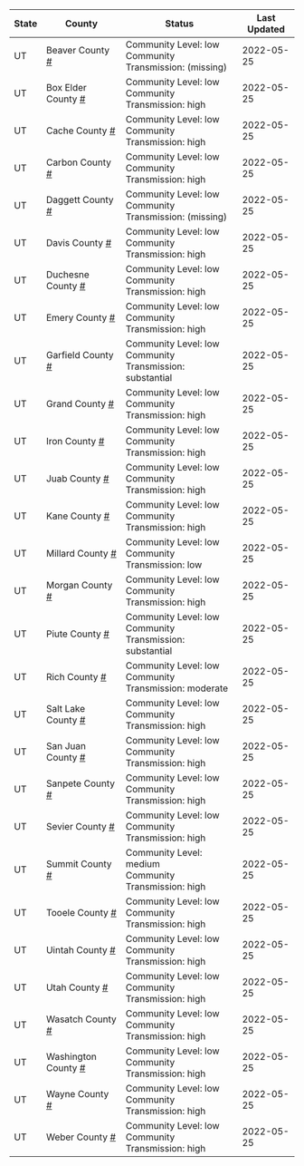 State | County | Status | Last Updated
--- | --- | --- | --- 
UT | Beaver County <a href="#beaver_county">#</a> | <a name="beaver_county"></a>Community Level: low<br/>Community Transmission: (missing) | 2022-05-25
UT | Box Elder County <a href="#box_elder_county">#</a> | <a name="box_elder_county"></a>Community Level: low<br/>Community Transmission: high | 2022-05-25
UT | Cache County <a href="#cache_county">#</a> | <a name="cache_county"></a>Community Level: low<br/>Community Transmission: high | 2022-05-25
UT | Carbon County <a href="#carbon_county">#</a> | <a name="carbon_county"></a>Community Level: low<br/>Community Transmission: high | 2022-05-25
UT | Daggett County <a href="#daggett_county">#</a> | <a name="daggett_county"></a>Community Level: low<br/>Community Transmission: (missing) | 2022-05-25
UT | Davis County <a href="#davis_county">#</a> | <a name="davis_county"></a>Community Level: low<br/>Community Transmission: high | 2022-05-25
UT | Duchesne County <a href="#duchesne_county">#</a> | <a name="duchesne_county"></a>Community Level: low<br/>Community Transmission: high | 2022-05-25
UT | Emery County <a href="#emery_county">#</a> | <a name="emery_county"></a>Community Level: low<br/>Community Transmission: high | 2022-05-25
UT | Garfield County <a href="#garfield_county">#</a> | <a name="garfield_county"></a>Community Level: low<br/>Community Transmission: substantial | 2022-05-25
UT | Grand County <a href="#grand_county">#</a> | <a name="grand_county"></a>Community Level: low<br/>Community Transmission: high | 2022-05-25
UT | Iron County <a href="#iron_county">#</a> | <a name="iron_county"></a>Community Level: low<br/>Community Transmission: high | 2022-05-25
UT | Juab County <a href="#juab_county">#</a> | <a name="juab_county"></a>Community Level: low<br/>Community Transmission: high | 2022-05-25
UT | Kane County <a href="#kane_county">#</a> | <a name="kane_county"></a>Community Level: low<br/>Community Transmission: high | 2022-05-25
UT | Millard County <a href="#millard_county">#</a> | <a name="millard_county"></a>Community Level: low<br/>Community Transmission: low | 2022-05-25
UT | Morgan County <a href="#morgan_county">#</a> | <a name="morgan_county"></a>Community Level: low<br/>Community Transmission: high | 2022-05-25
UT | Piute County <a href="#piute_county">#</a> | <a name="piute_county"></a>Community Level: low<br/>Community Transmission: substantial | 2022-05-25
UT | Rich County <a href="#rich_county">#</a> | <a name="rich_county"></a>Community Level: low<br/>Community Transmission: moderate | 2022-05-25
UT | Salt Lake County <a href="#salt_lake_county">#</a> | <a name="salt_lake_county"></a>Community Level: low<br/>Community Transmission: high | 2022-05-25
UT | San Juan County <a href="#san_juan_county">#</a> | <a name="san_juan_county"></a>Community Level: low<br/>Community Transmission: high | 2022-05-25
UT | Sanpete County <a href="#sanpete_county">#</a> | <a name="sanpete_county"></a>Community Level: low<br/>Community Transmission: high | 2022-05-25
UT | Sevier County <a href="#sevier_county">#</a> | <a name="sevier_county"></a>Community Level: low<br/>Community Transmission: high | 2022-05-25
UT | Summit County <a href="#summit_county">#</a> | <a name="summit_county"></a>Community Level: medium<br/>Community Transmission: high | 2022-05-25
UT | Tooele County <a href="#tooele_county">#</a> | <a name="tooele_county"></a>Community Level: low<br/>Community Transmission: high | 2022-05-25
UT | Uintah County <a href="#uintah_county">#</a> | <a name="uintah_county"></a>Community Level: low<br/>Community Transmission: high | 2022-05-25
UT | Utah County <a href="#utah_county">#</a> | <a name="utah_county"></a>Community Level: low<br/>Community Transmission: high | 2022-05-25
UT | Wasatch County <a href="#wasatch_county">#</a> | <a name="wasatch_county"></a>Community Level: low<br/>Community Transmission: high | 2022-05-25
UT | Washington County <a href="#washington_county">#</a> | <a name="washington_county"></a>Community Level: low<br/>Community Transmission: high | 2022-05-25
UT | Wayne County <a href="#wayne_county">#</a> | <a name="wayne_county"></a>Community Level: low<br/>Community Transmission: high | 2022-05-25
UT | Weber County <a href="#weber_county">#</a> | <a name="weber_county"></a>Community Level: low<br/>Community Transmission: high | 2022-05-25
